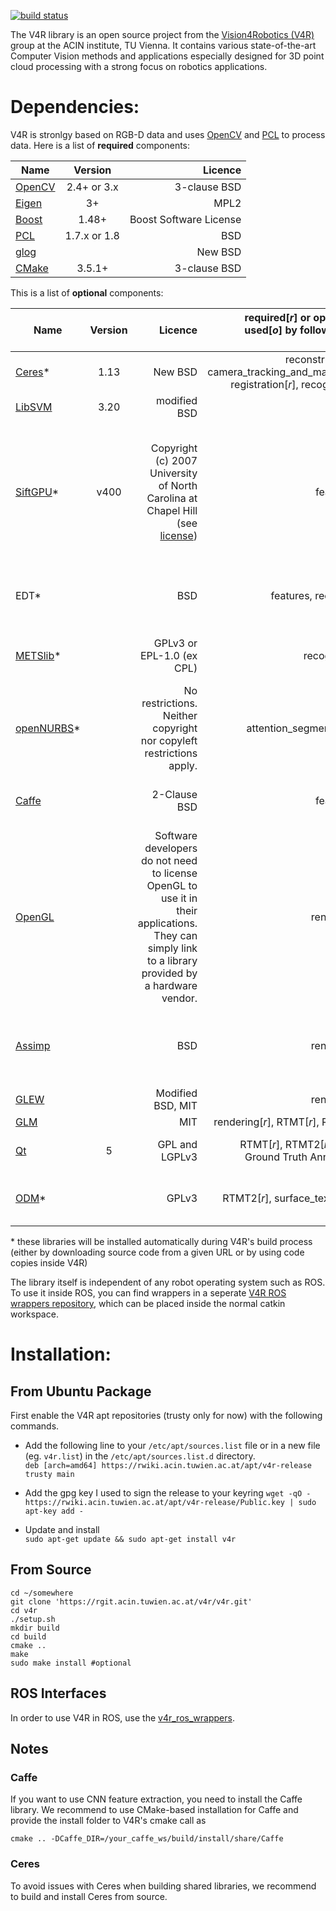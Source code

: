 [![build status](https://rgit.acin.tuwien.ac.at/v4r/v4r/badges/master/build.svg)](https://rgit.acin.tuwien.ac.at/v4r/v4r/commits/master)

The V4R library is an open source project from the [Vision4Robotics (V4R)](http://v4r.acin.tuwien.ac.at) group at the ACIN institute, TU Vienna. It contains various state-of-the-art Computer Vision methods and applications especially designed for 3D point cloud processing with a strong focus on robotics applications.

# Dependencies:  
V4R is stronlgy based on RGB-D data and uses [OpenCV](http://opencv.org/)  and [PCL](http://pointclouds.org/) to process data. Here is a list of **required** components:

| Name | Version | Licence |
| ------------- |:-------------:| -----:|
| [OpenCV](http://opencv.org/)  | 2.4+  or 3.x | 3-clause BSD |
| [Eigen](http://eigen.tuxfamily.org/index.php?title=Main_Page)  | 3+ | MPL2 |
| [Boost](http://www.boost.org/)  | 1.48+ | Boost Software License |
| [PCL](http://pointclouds.org/)  | 1.7.x or 1.8 | BSD |
| [glog](https://code.google.com/archive/p/google-glog/)  |  | New BSD |
| [CMake](https://cmake.org)  | 3.5.1+ | 3-clause BSD |


This is a list of **optional** components:

| Name | Version | Licence |  required[*r*] or optionally-used[*o*] by following V4R modules | Comments |
| ------------- |:-------------:| -----:|-----:|-----:|
| [Ceres](http://ceres-solver.org/)\* | 1.13 | New BSD |  reconstruction[*r*], camera_tracking_and_mapping[*r*], registration[*r*], recognition[*o*] | |
| [LibSVM](http://www.csie.ntu.edu.tw/~cjlin/libsvm/)  | 3.20 | modified BSD  |  ml[*o*] |
| [SiftGPU](https://github.com/pitzer/SiftGPU)\*   | v400 |  Copyright (c) 2007 University of North Carolina at Chapel Hill (see [license](https://github.com/pitzer/SiftGPU/blob/master/license.txt)) |  features[*o*] | required if SIFT is enabled; can be replaced by *non-free* OpenCV SIFT implementation. This option is enabled if BUILD_SIFTGPU is disabled in cmake. |
| EDT\*  |  |  BSD |  features, recognition | computes the Euclidean Distance Transform for point clouds |
| [METSlib](https://projects.coin-or.org/metslib)\*  |  |  GPLv3 or EPL-1.0 (ex CPL) |   recognition[*r*] | required for object hypotheses verification |
| [openNURBS](opennurbs.org)\*  |  |  No restrictions. Neither copyright nor copyleft restrictions apply.  |   attention_segmentation[*r*] | to model smooth surfaces|
| [Caffe](https://github.com/BVLC/caffe)   |  |  2-Clause BSD  |   features[*o*] | Deep Learning Framework used for feature extraction.  |
| [OpenGL](https://www.opengl.org/resources/libraries/)   |  | Software developers do not need to license OpenGL to use it in their applications. They can simply link to a library provided by a hardware vendor. |  rendering[*r*] |  |
| [Assimp](http://assimp.sourceforge.net/)   |  | BSD |   rendering[*r*] | used to import 3D shape models for various common file types|
| [GLEW](http://glew.sourceforge.net/)   |  | Modified BSD, MIT |   rendering[*r*] |  |
| [GLM](https://glm.g-truc.net/0.9.8/index.html)  |  | MIT | rendering[*r*], RTMT[*r*], RTMT2[*r*]| |
| [Qt](https://www.qt.io/)  | 5 |  GPL and LGPLv3  | RTMT[*r*], RTMT2[*r*], Object Ground Truth Annotator[*r*]| provides graphical user interface (GUI) |
| [ODM](http://opendronemap.org/)\*  |  |  GPLv3 | RTMT2[*r*], surface_texturing[*r*]| creates textured surfaces for object models |

\* these libraries will be installed automatically during V4R's build process (either by downloading source code from a given URL or by using code copies inside V4R)


The library itself is independent of any robot operating system such as ROS. To use it inside ROS, you can find wrappers in a seperate [V4R ROS  wrappers repository](https://rgit.acin.tuwien.ac.at/v4r/v4r_ros_wrappers), which can be placed inside the normal catkin workspace.

# Installation:  

## From Ubuntu Package  
First enable the V4R apt repositories (trusty only for now) with the following commands.

 * Add the following line to your `/etc/apt/sources.list` file or in a new file (eg. `v4r.list`) in the `/etc/apt/sources.list.d`  directory.  
 `deb [arch=amd64] https://rwiki.acin.tuwien.ac.at/apt/v4r-release trusty main`

* Add the gpg key I used to sign the release to your keyring
`wget -qO - https://rwiki.acin.tuwien.ac.at/apt/v4r-release/Public.key | sudo apt-key add -`

* Update and install  
`sudo apt-get update && sudo apt-get install v4r`

## From Source  
```
cd ~/somewhere
git clone 'https://rgit.acin.tuwien.ac.at/v4r/v4r.git'
cd v4r
./setup.sh
mkdir build
cd build
cmake ..
make
sudo make install #optional
```

## ROS Interfaces  
In order to use V4R in ROS, use the [v4r_ros_wrappers](https://rgit.acin.tuwien.ac.at/v4r/v4r_ros_wrappers).  


## Notes
### Caffe
If you want to use CNN feature extraction, you need to install the Caffe library. We recommend to use CMake-based installation for Caffe and provide the install folder to V4R's cmake call as
```
cmake .. -DCaffe_DIR=/your_caffe_ws/build/install/share/Caffe
```


### Ceres
To avoid issues with Ceres when building shared libraries, we recommend to build and install Ceres from source.
